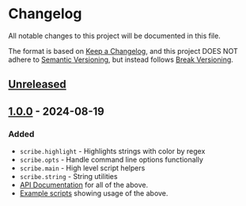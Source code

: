 # Changelog

All notable changes to this project will be documented in this file.

The format is based on [Keep a Changelog](https://keepachangelog.com/en/1.1.0/),
and this project DOES NOT adhere to [Semantic Versioning](https://semver.org/spec/v2.0.0.html),
but instead follows [Break Versioning](https://www.taoensso.com/break-versioning).

## [Unreleased]

## [1.0.0] - 2024-08-19

### Added

* `scribe.highlight` - Highlights strings with color by regex
* `scribe.opts` - Handle command line options functionally
* `scribe.main` - High level script helpers
* `scribe.string` - String utilities
* [API Documentation](./API.md) for all of the above.
* [Example scripts](./samples/) showing usage of the above.

[Unreleased]: https://github.com/justone/scribe/releases/tag/v1.0.0...HEAD
[1.0.0]: https://github.com/justone/scribe/releases/tag/v1.0.0
